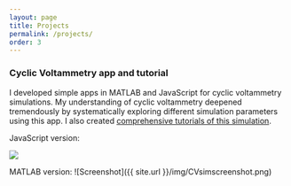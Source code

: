 ```yaml
---
layout: page
title: Projects
permalink: /projects/
order: 3
---
```


### Cyclic Voltammetry app and tutorial

I developed simple apps in MATLAB and JavaScript for cyclic voltammetry simulations.
My understanding of cyclic voltammetry deepened tremendously by systematically
exploring different simulation parameters using this app.
I also created [comprehensive tutorials of this simulation](/cyclic_voltammetry_simulation/index.html).

JavaScript version:
<p>
<a href="{{ site.url }}/cyclic_voltammetry_simulation/CVwebapp.html">
<img src="{{ site.url }}/img/CVsimplotly.png" style="display:block; margin-left: auto; margin-right: auto;">
</a></p>

MATLAB version:
![Screenshot]({{ site.url }}/img/CVsimscreenshot.png)
